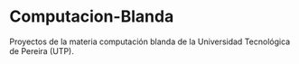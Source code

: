 # Computacion-Blanda

Proyectos de la materia computación blanda de la Universidad Tecnológica de Pereira (UTP).
